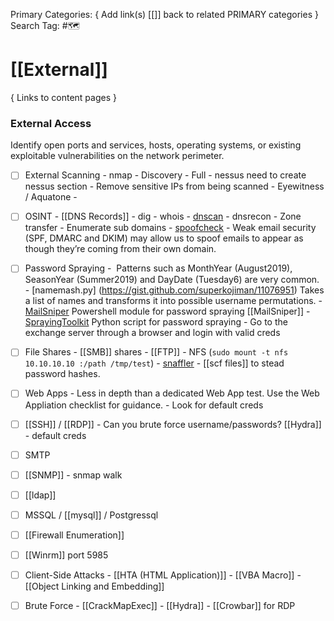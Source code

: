 Primary Categories: { Add link(s) [[]] back to related PRIMARY categories }
Search Tag: #🗺  

# [[External]]  
{ Links to content pages }



### External Access
Identify open ports and services, hosts, operating systems, or existing exploitable vulnerabilities on the network perimeter.

- [ ] External Scanning
                - nmap
                                - Discovery
                                - Full
                - nessus need to create nessus section
                                - Remove sensitive IPs from being scanned
                - Eyewitness / Aquatone
                - 
- [ ] OSINT
                - [[DNS Records]]
	                - dig
	                - whois
	                - [dnscan](https://github.com/rbsec/dnscan)
					- dnsrecon
                                - Zone transfer
                                - Enumerate sub domains
                - [spoofcheck](https://github.com/BishopFox/spoofcheck)
				                -  Weak email security (SPF, DMARC and DKIM) may allow us to spoof emails to appear as though they’re coming from their own domain.
- [ ] Password Spraying
                -  Patterns such as MonthYear (August2019), SeasonYear (Summer2019) and DayDate (Tuesday6) are very common.
                - [namemash.py] (https://gist.github.com/superkojiman/11076951) Takes a list of names and transforms it into possible username permutations.
                - [MailSniper](https://github.com/dafthack/MailSniper) Powershell module for password spraying [[MailSniper]]
                - [SprayingToolkit](https://github.com/byt3bl33d3r/SprayingToolkit) Python script for password spraying
                - Go to the exchange server through a browser and login with valid creds
- [ ] File Shares
                - [[SMB]] shares
                - [[FTP]]
                - NFS (`sudo mount -t nfs 10.10.10.10 :/path /tmp/test`)
                - [snaffler](https://github.com/SnaffCon/Snaffler)
                - [[scf files]] to stead password hashes.
- [ ] Web Apps
                - Less in depth than a dedicated Web App test. Use the Web Appliation checklist for guidance.
                - Look for default creds
- [ ] [[SSH]] / [[RDP]]
                - Can you brute force username/passwords? [[Hydra]]
                - default creds
- [ ] SMTP
- [ ] [[SNMP]]
                - snmap walk
- [ ] [[ldap]]
- [ ] MSSQL / [[mysql]] / Postgressql
- [ ] [[Firewall Enumeration]]
- [ ] [[Winrm]] port 5985
- [ ] Client-Side Attacks
				- [[HTA (HTML Application)]]
				- [[VBA Macro]]
				- [[Object Linking and Embedding]]
- [ ] Brute Force
				- [[CrackMapExec]]
				- [[Hydra]]
				- [[Crowbar]] for RDP

